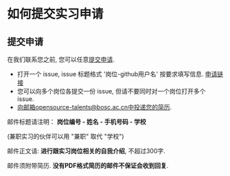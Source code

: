 # 如何提交实习申请

## 提交申请

在我们联系您之前, 您可以任意[提交申请](https://github.com/ysyx-ta/ysyx-internships/issues/new?assignees=&labels=request&template=internships.yaml).

* 打开一个 issue, issue 标题格式 '岗位-github用户名' 按要求填写信息. [申请链接](https://github.com/ysyx-ta/ysyx-internships/issues/new?assignees=&labels=request&template=internships.yaml)
* 您可以向多个岗位各提交一份 issue, 但请不要同时对一个岗位打开多个 issue.
* 向邮箱opensource-talents@bosc.ac.cn中投递您的简历.

邮件标题请注明： **岗位编号 - 姓名 - 手机号码 - 学校**

(兼职实习的伙伴可以用 "兼职" 取代 "学校")

邮件正文请: **进行跟实习岗位相关的自我介绍**, 不超过300字.

邮件须附带简历. **没有PDF格式简历的邮件不保证会收到回复**.
